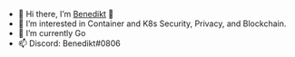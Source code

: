 - 👋 Hi there, I’m [Benedikt](https://hofmannb.dev) 👋
- 👀 I’m interested in Container and K8s Security, Privacy, and Blockchain.
- 🌱 I’m currently Go
- 📫 Discord: Benedikt#0806
